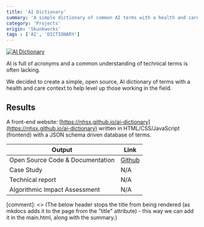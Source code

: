 ```yaml
---
title: 'AI Dictionary'
summary: 'A simple dictionary of common AI terms with a health and care context.'
category: 'Projects'
origin: 'Skunkworks'
tags : ['AI', 'DICTIONARY']
---
```


[![AI Dictionary](../images/ai-dictionary.png)](https://nhsx.github.io/ai-dictionary)

AI is full of acronyms and a common understanding of technical terms is often lacking.

We decided to create a simple, open source, AI dictionary of terms with a health and care context to help level up those working in the field.

## Results

A front-end website: [https://nhsx.github.io/ai-dictionary](https://nhsx.github.io/ai-dictionary) written in HTML/CSS/JavaScript (frontend) with a JSON schema driven database of terms.

Output|Link
---|---
Open Source Code & Documentation|[Github](https://github.com/nhsx/ai-dictionary)
Case Study|N/A
Technical report|N/A
Algorithmic Impact Assessment|N/A

[comment]: <> (The below header stops the title from being rendered (as mkdocs adds it to the page from the "title" attribute) - this way we can add it in the main.html, along with the summary.)
#